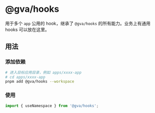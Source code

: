 # @gva/hooks

用于多个 `app` 公用的 hook，继承了 `@gva/hooks` 的所有能力。业务上有通用 hooks 可以放在这里。

## 用法

### 添加依赖

```bash
# 进入目标应用目录，例如 apps/xxxx-app
# cd apps/xxxx-app
pnpm add @gva/hooks --workspace
```

### 使用

```ts
import { useNamespace } from '@gva/hooks';
```
